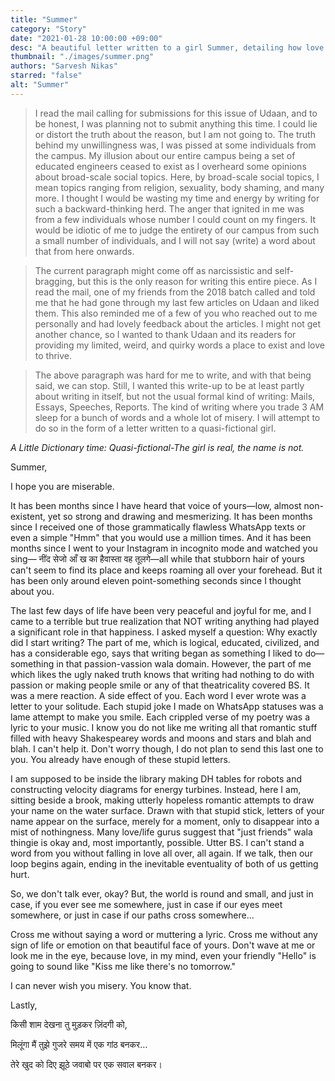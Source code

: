 ```yaml
---
title: "Summer"
category: "Story"
date: "2021-01-28 10:00:00 +09:00"
desc: "A beautiful letter written to a girl Summer, detailing how love and memories age with time"
thumbnail: "./images/summer.png"
authors: "Sarvesh Nikas"
starred: "false"
alt: "Summer"
---
```


>I read the mail calling for submissions for this issue of Udaan, and to be honest, I was planning not to submit anything this time. I could lie or distort the truth about the reason, but I am not going to. The truth behind my unwillingness was, I was pissed at some individuals from the campus. My illusion about our entire campus being a set of educated engineers ceased to exist as I overheard some opinions about broad-scale social topics. Here, by broad-scale social topics, I mean topics ranging from religion, sexuality, body shaming, and many more. I thought I would be wasting my time and energy by writing for such a backward-thinking herd. The anger that ignited in me was from a few individuals whose number I could count on my fingers. It would be idiotic of me to judge the entirety of our campus from such a small number of individuals, and I will not say (write) a word about that from here onwards.     

>The current paragraph might come off as narcissistic and self-bragging, but this is the only reason for writing this entire piece. As I read the mail, one of my friends from the 2018 batch called and told me that he had gone through my last few articles on Udaan and liked them. This also reminded me of a few of you who reached out to me personally and had lovely feedback about the articles. I might not get another chance, so I wanted to thank Udaan and its readers for providing my limited, weird, and quirky words a place to exist and love to thrive.   

>The above paragraph was hard for me to write, and with that being said, we can stop. Still, I wanted this write-up to be at least partly about writing in itself, but not the usual formal kind of writing: Mails, Essays, Speeches, Reports. The kind of writing where you trade 3 AM sleep for a bunch of words and a whole lot of misery. I will attempt to do so in the form of a letter written to a quasi-fictional girl.

*A Little Dictionary time: Quasi-fictional-The girl is real, the name is not.*
 
Summer, 

I hope you are miserable.      

It has been months since I have heard that voice of yours—low, almost non-existent,  yet so strong and drawing and mesmerizing. It has been months since I received one of those grammatically flawless WhatsApp texts or even a simple "Hmm" that you would use a million times. And it has been months since I went to your Instagram in incognito mode and watched you sing— नींद सेजो आँ ख का हैवास्ता वह तूलगे—all while that stubborn hair of yours can't seem to find its place and keeps roaming all over your forehead. But it has been only around eleven point-something seconds since I thought about you. 

The last few days of life have been very peaceful and joyful for me, and I came to a  terrible but true realization that NOT writing anything had played a significant role in that happiness. I asked myself a question: Why exactly did I start writing? The part of me, which is logical, educated, civilized, and has a considerable ego, says that writing began as something I liked to do—something in that passion-vassion wala domain. However, the part of me which likes the ugly naked truth knows that writing had nothing to do with passion or making people smile or any of that theatricality covered BS. It was a mere reaction. A side effect of you. Each word I ever wrote was a letter to your solitude. Each stupid joke I made on WhatsApp statuses was a lame attempt to make you smile. Each crippled verse of my poetry was a lyric to your music. I know you do not like me writing all that romantic stuff filled with heavy Shakespearey words and moons and stars and blah and blah. I can't help it. Don't worry though, I do not plan to send this last one to you. You already have enough of these stupid letters.   

I am supposed to be inside the library making DH tables for robots and constructing velocity diagrams for energy turbines. Instead, here I am, sitting beside a brook, making utterly hopeless romantic attempts to draw your name on the water surface. Drawn with that stupid stick, letters of your name appear on the surface, merely for a  moment, only to disappear into a mist of nothingness. Many love/life gurus suggest that "just friends" wala thingie is okay and, most importantly, possible. Utter BS. I can't stand a word from you without falling in love all over, all again. If we talk, then our loop begins again, ending in the inevitable eventuality of both of us getting hurt. 

So, we don't talk ever, okay? But, the world is round and small, and just in case, if you ever see me somewhere, just in case if our eyes meet somewhere, or just in case if our paths cross somewhere… 

Cross me without saying a word or muttering a lyric. Cross me without any sign of life or emotion on that beautiful face of yours. Don't wave at me or look me in the eye, because love, in my mind, even your friendly "Hello" is going to sound like "Kiss me like there's no tomorrow."

I can never wish you misery. You know that. 

Lastly,   

किसी शाम देखना तु मुड़कर ज़िंदगी को, 

मिलूंगा मैं तुझे गुजरे समय में एक गांठ बनकर… 

तेरे खुद को दिए झूठे जवाबो पर एक सवाल बनकर।
   
